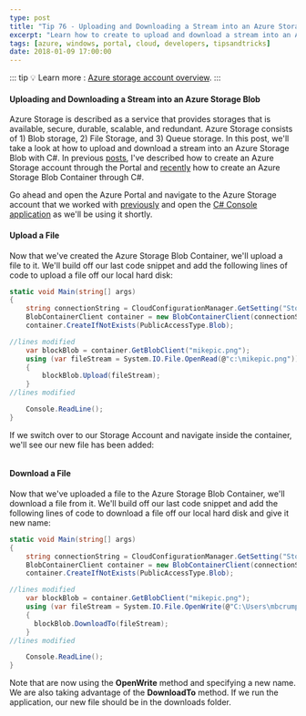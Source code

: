 ```yaml
---
type: post
title: "Tip 76 - Uploading and Downloading a Stream into an Azure Storage Blob"
excerpt: "Learn how to create to upload and download a stream into an Azure Storage Blob with C#"
tags: [azure, windows, portal, cloud, developers, tipsandtricks]
date: 2018-01-09 17:00:00
---
```


::: tip
:bulb: Learn more : [Azure storage account overview](https://docs.microsoft.com/azure/storage/common/storage-account-overview?WT.mc_id=docs-azuredevtips-micrum).
:::

#### Uploading and Downloading a Stream into an Azure Storage Blob

Azure Storage is described as a service that provides storages that is available, secure, durable, scalable, and redundant. Azure Storage consists of 1) Blob storage, 2) File Storage, and 3) Queue storage. In this post, we'll take a look at how to upload and download a stream into an Azure Storage Blob with C#. In previous [posts](tip74.html), I've described how to create an Azure Storage account through the Portal and [recently](tip75.html) how to create an Azure Storage Blob Container through C#.

Go ahead and open the Azure Portal and navigate to the Azure Storage account that we worked with [previously](tip74.html) and open the [C# Console application](tip75.html) as we'll be using it shortly.

#### Upload a File

Now that we've created the Azure Storage Blob Container, we'll upload a file to it. We'll build off our last code snippet and add the following lines of code to upload a file off our local hard disk:

```csharp
static void Main(string[] args)
{
    string connectionString = CloudConfigurationManager.GetSetting("StorageConnection");
    BlobContainerClient container = new BlobContainerClient(connectionString, "images-backup");
    container.CreateIfNotExists(PublicAccessType.Blob);

//lines modified
    var blockBlob = container.GetBlobClient("mikepic.png");
    using (var fileStream = System.IO.File.OpenRead(@"c:\mikepic.png"))
    {
        blockBlob.Upload(fileStream);
    }
//lines modified

    Console.ReadLine();
}
```

If we switch over to our Storage Account and navigate inside the container, we'll see our new file has been added:

<img :src="$withBase('/files/writetoblob1.png')">

#### Download a File

Now that we've uploaded a file to the Azure Storage Blob Container, we'll download a file from it. We'll build off our last code snippet and add the following lines of code to download a file off our local hard disk and give it new name:

```csharp
static void Main(string[] args)
{
    string connectionString = CloudConfigurationManager.GetSetting("StorageConnection");
    BlobContainerClient container = new BlobContainerClient(connectionString, "images-backup");
    container.CreateIfNotExists(PublicAccessType.Blob);

//lines modified
    var blockBlob = container.GetBlobClient("mikepic.png");
    using (var fileStream = System.IO.File.OpenWrite(@"C:\Users\mbcrump\Downloads\mikepic-backup.png"))
    {
      blockBlob.DownloadTo(fileStream);
    }
//lines modified

    Console.ReadLine();
}
```

Note that are now using the **OpenWrite** method and specifying a new name. We are also taking advantage of the **DownloadTo** method. If we run the application, our new file should be in the downloads folder.

<img :src="$withBase('/files/writetoblob2.png')">
